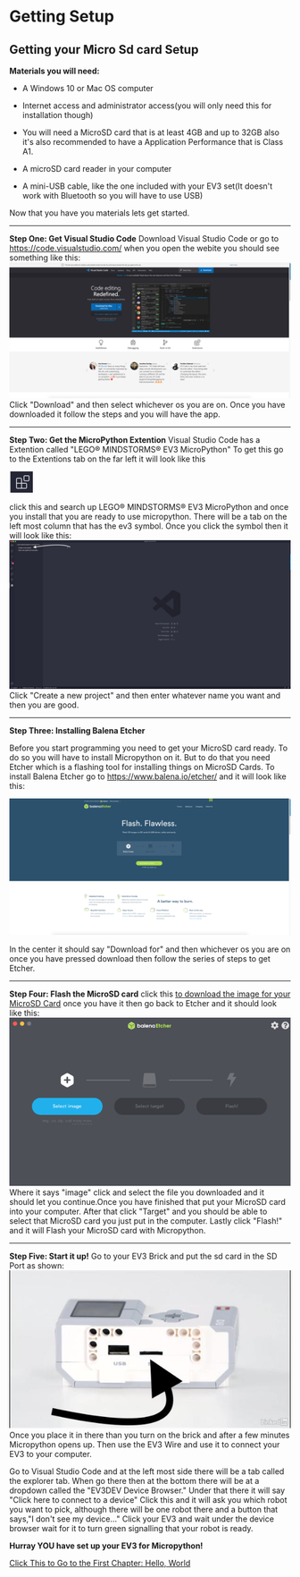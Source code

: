 # Getting Setup

## Getting your Micro Sd card Setup

__Materials you will need:__

- A Windows 10 or Mac OS computer
- Internet access and administrator access(you will only need this for installation though)

- You will need a MicroSD card that is at least 4GB and up to 32GB also it's also recommended to have a Application Performance that is Class A1.

- A microSD card reader in your computer

- A mini-USB cable, like the one included with your EV3 set(It doesn't work with Bluetooth so you will have to use USB)

Now that you have you materials lets get started.

****
**Step One: Get Visual  Studio Code**
Download Visual Studio Code or go to https://code.visualstudio.com/ when you open the webite you should see something like this:
!["Visual Studio Code download"](images/ScreenShot2020-04-08at1.46.23PM.png)
Click "Download" and then select whichever os you are on. Once you have downloaded it follow the steps and you will have the app. 

****
**Step Two: Get the MicroPython Extention**
Visual Studio Code has a Extention called "LEGO® MINDSTORMS® EV3 MicroPython" To get this go to the Extentions tab on the far left it will look like this

![](images/ScreenShot2020-04-08at1.55.25PM.png) 

click this and search up LEGO® MINDSTORMS® EV3 MicroPython and once you install that you are ready to use micropython. There will be a tab on the left most column that has the ev3 symbol. Once you click the symbol then it will look like this:
![](images/ScreenShot2020-04-08at2.02.58PM.png)
Click "Create a new project" and then enter whatever name you want and then you are good.

****
**Step Three: Installing Balena Etcher**

Before you start programming you need to get your MicroSD card ready. To do so you will have to install Micropython on it. But to do that you need Etcher which is a flashing tool for installing things on MicroSD Cards.
To install Balena Etcher go to https://www.balena.io/etcher/ and it will look like this:

![](images/ScreenShot2020-04-09at4.28.01PM.png)

In the center it should say "Download for" and then whichever os you are on once you have pressed download then follow the series of steps to get Etcher.

****
**Step Four: Flash the MicroSD card**
click this [to download the image for your MicroSD Card](https://le-www-live-s.legocdn.com/sc/media/files/ev3-micropython/ev3micropythonv100sdcardimage-4b8c8333736fafa1977ee7accbd3338f.zip) once you have it then go back to Etcher and it should look like this:
![](images/ScreenShot2020-04-09at4.42.19PM.png)
Where it says "image" click and select the file you downloaded and it should let you continue.Once you have finished that put your MicroSD card into your computer. After that click "Target" and you should be able to select that MicroSD card you just put in the computer. Lastly click "Flash!" and it will Flash your MicroSD card with Micropython.
****
**Step Five: Start it up!**
Go to your EV3 Brick and put the sd card in the SD Port as shown:
![](images/ev3brick.jpg)
Once you place it in there than you turn on the brick and after a few minutes  Micropython opens up. Then use the EV3 Wire and use it to connect your EV3 to your computer.

Go to Visual Studio Code and at the left most side there will be a tab called the explorer tab. When go there then at the bottom there will be at a dropdown called the "EV3DEV Device Browser." Under that there it will say "Click here to connect to a device" Click this and it will ask you which robot you want to pick, although there will be one robot there and a button that says,"I don't see my device..." Click your EV3 and wait under the device browser wait for it to turn green signalling that your robot is ready.

**Hurray YOU have set up your EV3 for Micropython!**

[Click This to Go to the First Chapter: Hello, World](First_Program.md)
